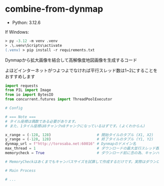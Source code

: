 # combine-from-dynmap

- Python: 3.12.6

If Windows:

```ps
> py -3.12 -m venv .venv
> .\.venv\Scripts\activate
(.venv) > pip install -r requirements.txt
```

Dynmapから拡大画像を結合して高解像度地図画像を生成するコード

よほどインターネットがつよつよでなければ平行スレッド数は1~2にすることをおすすめします

```py
import requests
from PIL import Image
from io import BytesIO
from concurrent.futures import ThreadPoolExecutor

# Config

# === Note ===
# タイル座標は偶数である必要があります。
# また、1タイル座標は8チャンクx8チャンクになっているはずです。(よくわからん)

x_range = (-128, 128)                     # 開始タイルのタプル (X1, X2)
y_range = (-128, 128)                     # 終了タイルのタプル (Y1, Y2)
dynmap_url = f"http://torosaba.net:60016" # Dynmapのドメイン名
max_thread = 1                            # ダウンロードの最大並行スレッド数
memorycheck = True                        # ダウンロード前に念の為、キャンバスを試しに作ります。それをスキップするにはFalseに設定してください。

# MemoryCheckはあくまでもキャンバスサイズを試算して作成するだけです。実際はダウンロードも行うのでそれ以上のメモリが必要です。

# Main Process

# ...
```
